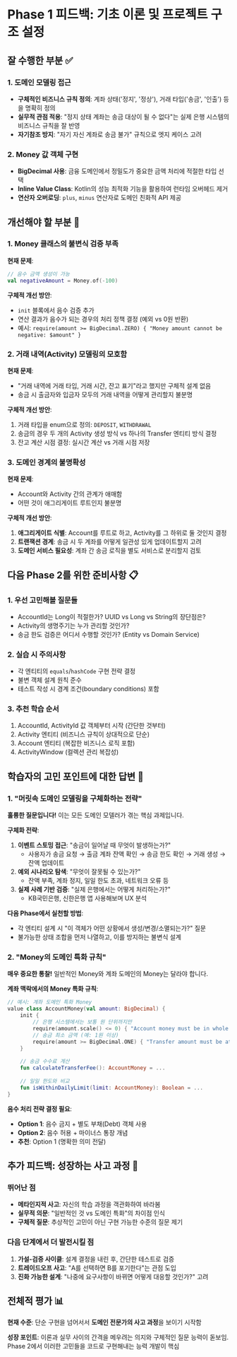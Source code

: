 # Phase 1 피드백: 기초 이론 및 프로젝트 구조 설정

## 잘 수행한 부분 ✅

### 1. 도메인 모델링 접근
- **구체적인 비즈니스 규칙 정의**: 계좌 상태('정지', '정상'), 거래 타입('송금', '인출') 등을 명확히 정의
- **실무적 관점 적용**: "정지 상태 계좌는 송금 대상이 될 수 없다"는 실제 은행 시스템의 비즈니스 규칙을 잘 반영
- **자기참조 방지**: "자기 자신 계좌로 송금 불가" 규칙으로 엣지 케이스 고려

### 2. Money 값 객체 구현
- **BigDecimal 사용**: 금융 도메인에서 정밀도가 중요한 금액 처리에 적절한 타입 선택
- **Inline Value Class**: Kotlin의 성능 최적화 기능을 활용하여 런타임 오버헤드 제거
- **연산자 오버로딩**: `plus`, `minus` 연산자로 도메인 친화적 API 제공

## 개선해야 할 부분 🔧

### 1. Money 클래스의 불변식 검증 부족
**현재 문제**:
```kotlin
// 음수 금액 생성이 가능
val negativeAmount = Money.of(-100)
```

**구체적 개선 방안**:
- `init` 블록에서 음수 검증 추가
- 연산 결과가 음수가 되는 경우의 처리 정책 결정 (예외 vs 0원 반환)
- 예시: `require(amount >= BigDecimal.ZERO) { "Money amount cannot be negative: $amount" }`

### 2. 거래 내역(Activity) 모델링의 모호함
**현재 문제**:
- "거래 내역에 거래 타입, 거래 시간, 잔고 표기"라고 했지만 구체적 설계 없음
- 송금 시 출금자와 입금자 모두의 거래 내역을 어떻게 관리할지 불분명

**구체적 개선 방안**:
1. 거래 타입을 enum으로 정의: `DEPOSIT`, `WITHDRAWAL`
2. 송금의 경우 두 개의 Activity 생성 방식 vs 하나의 Transfer 엔티티 방식 결정
3. 잔고 계산 시점 결정: 실시간 계산 vs 거래 시점 저장

### 3. 도메인 경계의 불명확성
**현재 문제**:
- Account와 Activity 간의 관계가 애매함
- 어떤 것이 애그리게이트 루트인지 불분명

**구체적 개선 방안**:
1. **애그리게이트 식별**: Account를 루트로 하고, Activity를 그 하위로 둘 것인지 결정
2. **트랜잭션 경계**: 송금 시 두 계좌를 어떻게 일관성 있게 업데이트할지 고려
3. **도메인 서비스 필요성**: 계좌 간 송금 로직을 별도 서비스로 분리할지 검토

## 다음 Phase 2를 위한 준비사항 📋

### 1. 우선 고민해볼 질문들
- AccountId는 Long이 적절한가? UUID vs Long vs String의 장단점은?
- Activity의 생명주기는 누가 관리할 것인가?
- 송금 한도 검증은 어디서 수행할 것인가? (Entity vs Domain Service)

### 2. 실습 시 주의사항
- 각 엔티티의 `equals`/`hashCode` 구현 전략 결정
- 불변 객체 설계 원칙 준수
- 테스트 작성 시 경계 조건(boundary conditions) 포함

### 3. 추천 학습 순서
1. AccountId, ActivityId 값 객체부터 시작 (간단한 것부터)
2. Activity 엔티티 (비즈니스 규칙이 상대적으로 단순)
3. Account 엔티티 (복잡한 비즈니스 로직 포함)
4. ActivityWindow (컬렉션 관리 복잡성)

## 학습자의 고민 포인트에 대한 답변 💭

### 1. "머릿속 도메인 모델링을 구체화하는 전략"
**훌륭한 질문입니다!** 이는 모든 도메인 모델러가 겪는 핵심 과제입니다.

**구체화 전략**:
1. **이벤트 스토밍 접근**: "송금이 일어날 때 무엇이 발생하는가?"
   - 사용자가 송금 요청 → 출금 계좌 잔액 확인 → 송금 한도 확인 → 거래 생성 → 잔액 업데이트
2. **예외 시나리오 탐색**: "무엇이 잘못될 수 있는가?"
   - 잔액 부족, 계좌 정지, 일일 한도 초과, 네트워크 오류 등
3. **실제 사례 기반 검증**: "실제 은행에서는 어떻게 처리하는가?"
   - KB국민은행, 신한은행 앱 사용해보며 UX 분석

**다음 Phase에서 실천할 방법**:
- 각 엔티티 설계 시 "이 객체가 어떤 상황에서 생성/변경/소멸되는가?" 질문
- 불가능한 상태 조합을 먼저 나열하고, 이를 방지하는 불변식 설계

### 2. "Money의 도메인 특화 규칙"
**매우 중요한 통찰!** 일반적인 Money와 계좌 도메인의 Money는 달라야 합니다.

**계좌 맥락에서의 Money 특화 규칙**:
```kotlin
// 예시: 계좌 도메인 특화 Money
value class AccountMoney(val amount: BigDecimal) {
    init {
        // 은행 시스템에서는 보통 원 단위까지만
        require(amount.scale() <= 0) { "Account money must be in whole currency units" }
        // 송금 최소 금액 (예: 1원 이상)
        require(amount >= BigDecimal.ONE) { "Transfer amount must be at least 1 won" }
    }
    
    // 송금 수수료 계산
    fun calculateTransferFee(): AccountMoney = ...
    
    // 일일 한도와 비교
    fun isWithinDailyLimit(limit: AccountMoney): Boolean = ...
}
```

**음수 처리 전략 결정 필요**:
- **Option 1**: 음수 금지 + 별도 부채(Debt) 객체 사용
- **Option 2**: 음수 허용 + 마이너스 통장 개념
- **추천**: Option 1 (명확한 의미 전달)

## 추가 피드백: 성장하는 사고 과정 🌱

### 뛰어난 점
- **메타인지적 사고**: 자신의 학습 과정을 객관화하여 바라봄
- **실무적 의문**: "일반적인 것 vs 도메인 특화"의 차이점 인식
- **구체적 질문**: 추상적인 고민이 아닌 구현 가능한 수준의 질문 제기

### 다음 단계에서 더 발전시킬 점
1. **가설-검증 사이클**: 설계 결정을 내린 후, 간단한 테스트로 검증
2. **트레이드오프 사고**: "A를 선택하면 B를 포기한다"는 관점 도입
3. **진화 가능한 설계**: "나중에 요구사항이 바뀌면 어떻게 대응할 것인가?" 고려

## 전체적 평가 📊

**현재 수준**: 단순 구현을 넘어서서 **도메인 전문가의 사고 과정**을 보이기 시작함

**성장 포인트**: 이론과 실무 사이의 간격을 메우려는 의지와 구체적인 질문 능력이 돋보임. Phase 2에서 이러한 고민들을 코드로 구현해내는 능력 개발이 핵심